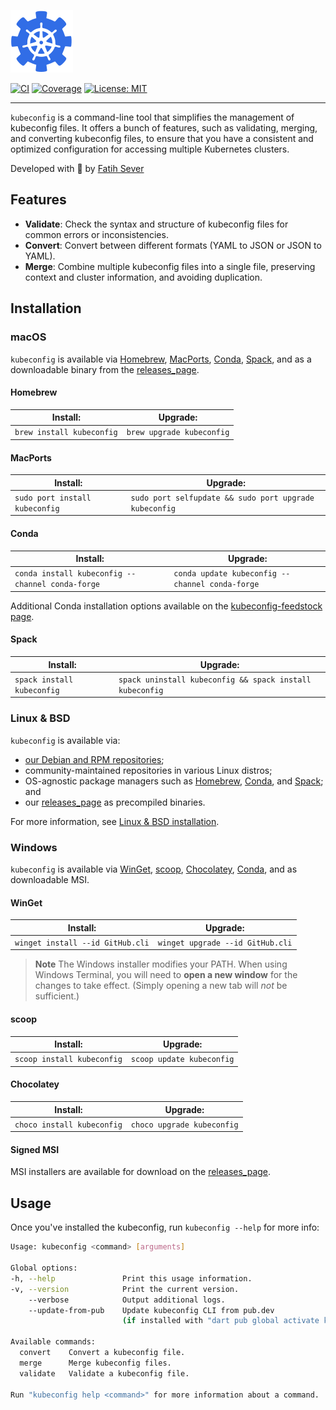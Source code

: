 [![Kubeconfig logo][kubeconfig_logo]][kubeconfig_link]

[![CI][ci_badge]][ci_link]
[![Coverage][coverage_badge]][coverage_link]
[![License: MIT][license_badge]][license_link]

---
`kubeconfig` is a command-line tool that simplifies the management of kubeconfig files. It offers a bunch of features, such as validating, merging, and converting kubeconfig files, to ensure that you have a consistent and optimized configuration for accessing multiple Kubernetes clusters.

Developed with 💙 by [Fatih Sever][fatihsever_link]

## Features
- **Validate**: Check the syntax and structure of kubeconfig files for common errors or inconsistencies.
- **Convert**: Convert between different formats (YAML to JSON or JSON to YAML).
- **Merge**: Combine multiple kubeconfig files into a single file, preserving context and cluster information, and avoiding duplication.

## Installation
### macOS

`kubeconfig` is available via [Homebrew][], [MacPorts][], [Conda][], [Spack][], and as a downloadable binary from the [releases_page][].

#### Homebrew

| Install:          | Upgrade:          |
| ----------------- | ----------------- |
| `brew install kubeconfig` | `brew upgrade kubeconfig` |

#### MacPorts

| Install:               | Upgrade:                                       |
| ---------------------- | ---------------------------------------------- |
| `sudo port install kubeconfig` | `sudo port selfupdate && sudo port upgrade kubeconfig` |

#### Conda

| Install:                                 | Upgrade:                                |
|------------------------------------------|-----------------------------------------|
| `conda install kubeconfig --channel conda-forge` | `conda update kubeconfig --channel conda-forge` |

Additional Conda installation options available on the [kubeconfig-feedstock page](https://github.com/conda-forge/kubeconfig-feedstock#installing-kubeconfig).

#### Spack

| Install:           | Upgrade:                                 |
| ------------------ | ---------------------------------------- |
| `spack install kubeconfig` | `spack uninstall kubeconfig && spack install kubeconfig` |

### Linux & BSD

`kubeconfig` is available via:
- [our Debian and RPM repositories](./docs/install_linux.md);
- community-maintained repositories in various Linux distros;
- OS-agnostic package managers such as [Homebrew](#homebrew), [Conda](#conda), and [Spack](#spack); and
- our [releases_page][] as precompiled binaries.

For more information, see [Linux & BSD installation](./docs/install_linux.md).

### Windows

`kubeconfig` is available via [WinGet][], [scoop][], [Chocolatey][], [Conda](#conda), and as downloadable MSI.

#### WinGet

| Install:            | Upgrade:            |
| ------------------- | --------------------|
| `winget install --id GitHub.cli` | `winget upgrade --id GitHub.cli` |

> **Note**
> The Windows installer modifies your PATH. When using Windows Terminal, you will need to **open a new window** for the changes to take effect. (Simply opening a new tab will _not_ be sufficient.)

#### scoop

| Install:           | Upgrade:           |
| ------------------ | ------------------ |
| `scoop install kubeconfig` | `scoop update kubeconfig`  |

#### Chocolatey

| Install:           | Upgrade:           |
| ------------------ | ------------------ |
| `choco install kubeconfig` | `choco upgrade kubeconfig` |

#### Signed MSI

MSI installers are available for download on the [releases_page][].

## Usage

Once you've installed the kubeconfig, run `kubeconfig --help` for more info:

```sh
Usage: kubeconfig <command> [arguments]

Global options:
-h, --help               Print this usage information.
-v, --version            Print the current version.
    --verbose            Output additional logs.
    --update-from-pub    Update kubeconfig CLI from pub.dev
                         (if installed with "dart pub global activate kubeconfig" command).

Available commands:
  convert    Convert a kubeconfig file.
  merge      Merge kubeconfig files.
  validate   Validate a kubeconfig file.

Run "kubeconfig help <command>" for more information about a command.
```

[kubeconfig_logo]: assets/logo.svg
[kubeconfig_link]: https://fatihsever.github.io/kubeconfig/
[ci_badge]: https://github.com/fatihsever/kubeconfig/actions/workflows/ci.yml/badge.svg?branch=main
[ci_link]: https://github.com/fatihsever/kubeconfig/actions/workflows/ci.yml
[coverage_badge]: https://codecov.io/github/fatihsever/kubeconfig/graph/badge.svg?token=7SYUSR452C
[coverage_link]: https://codecov.io/github/fatihsever/kubeconfig
[license_badge]: https://img.shields.io/badge/license-MIT-blue.svg
[license_link]: https://opensource.org/licenses/MIT
[fatihsever_link]: https://fatihsever.com/
[docs_link]: https://fatihsever.github.io/kubeconfig/
[releases_page]: https://github.com/fatihsever/kubeconfig/releases/latest
[Homebrew]: https://brew.sh
[MacPorts]: https://www.macports.org
[winget]: https://github.com/microsoft/winget-cli
[scoop]: https://scoop.sh
[Chocolatey]: https://chocolatey.org
[Conda]: https://docs.conda.io/en/latest/
[Spack]: https://spack.io
